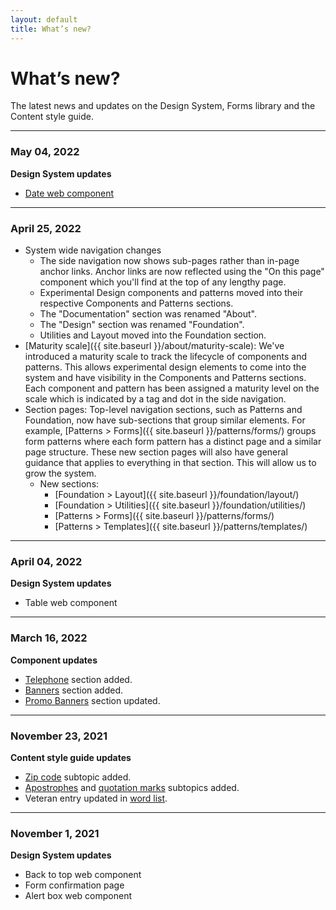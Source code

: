 ```yaml
---
layout: default
title: What’s new?
---
```


# What’s new?

<div class="va-introtext">
  The latest news and updates on the Design System, Forms library and the Content style guide.
</div>

---
### May 04, 2022

**Design System updates**

- [Date web component](https://design.va.gov/components/form/date-input)

---
### April 25, 2022

- System wide navigation changes
  - The side navigation now shows sub-pages rather than in-page anchor links. Anchor links are now reflected using the "On this page" component which you'll find at the top of any lengthy page.
  - Experimental Design components and patterns moved into their respective Components and Patterns sections.
  - The "Documentation" section was renamed "About".
  - The "Design" section was renamed "Foundation".
  - Utilities and Layout moved into the Foundation section.
- [Maturity scale]({{ site.baseurl }}/about/maturity-scale): We've introduced a maturity scale to track the lifecycle of components and patterns. This allows experimental design elements to come into the system and have visibility in the Components and Patterns sections. Each component and pattern has been assigned a maturity level on the scale which is indicated by a tag and dot in the side navigation.
- Section pages: Top-level navigation sections, such as Patterns and Foundation, now have sub-sections that group similar elements. For example, [Patterns > Forms]({{ site.baseurl }}/patterns/forms/) groups form patterns where each form pattern has a distinct page and a similar page structure. These new section pages will also have general guidance that applies to everything in that section. This will allow us to grow the system. 
  - New sections:
    - [Foundation > Layout]({{ site.baseurl }}/foundation/layout/) 
    - [Foundation > Utilities]({{ site.baseurl }}/foundation/utilities/) 
    - [Patterns > Forms]({{ site.baseurl }}/patterns/forms/) 
    - [Patterns > Templates]({{ site.baseurl }}/patterns/templates/) 


---
### April 04, 2022

**Design System updates**

- Table web component

---

### March 16, 2022

**Component updates**

- [Telephone](https://design.va.gov/components/telephone) section added. 
- [Banners](https://design.va.gov/components/banner) section added.
- [Promo Banners](https://design.va.gov/components/promo-banners) section updated.

---
### November 23, 2021

**Content style guide updates**

- [Zip code](https://design.va.gov/content-style-guide/dates-and-numbers#zip-codes) subtopic added. 
- [Apostrophes](https://design.va.gov/content-style-guide/punctuation#apostrophes) and [quotation marks](https://design.va.gov/content-style-guide/punctuation#quotation-marks) subtopics added.
- Veteran entry updated in [word list](https://design.va.gov/content-style-guide/word-list).

---

### November 1, 2021
**Design System updates**

- Back to top web component
- Form confirmation page
- Alert box web component